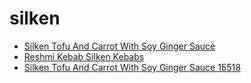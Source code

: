# silken

 * [Silken Tofu And Carrot With Soy Ginger Sauce](../../index/s/silken-tofu-and-carrot-with-soy-ginger-sauce-15518.json)
 * [Reshmi Kebab Silken Kebabs](../../index/r/reshmi-kebab-silken-kebabs.json)
 * [Silken Tofu And Carrot With Soy Ginger Sauce 15518](../../index/s/silken-tofu-and-carrot-with-soy-ginger-sauce-15518.json)
